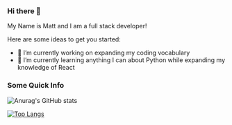 ### Hi there 👋


My Name is Matt  and I am a full stack developer!

Here are some ideas to get you started:

- 🔭 I’m currently working on expanding my coding vocabulary
- 🌱 I’m currently learning anything I can about Python while expanding my knowledge of React

### Some Quick Info 
![Anurag's GitHub stats](https://github-readme-stats.vercel.app/api?username=MattLawson98&show_icons=true&theme=radical)

[![Top Langs](https://github-readme-stats.vercel.app/api/top-langs/?username=MattLawson98&layout=compact)](https://github.com/anuraghazra/github-readme-stats)
